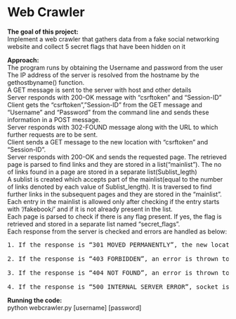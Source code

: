 <H1>Web Crawler</H1>

**The goal of this project:**
<br>Implement a web crawler that gathers data from a fake social networking website and collect 5 secret flags that have been hidden on it

**Approach:**
<br>The program runs by obtaining the Username and password from the user
<br>The IP address of the server is resolved from the hostname by the gethostbyname() function.
<br>A GET message is sent to the server with host and other details
<br>Server responds with 200-OK message with “csrftoken” and “Session-ID”
<br>Client gets the “csrftoken”,”Session-ID” from the GET message and “Username” and “Password” from the command line and sends these information in a POST message.
<br>Server responds with 302-FOUND message along with the URL to which further requests are to be sent. 
<br>Client sends a GET message to the new location with “csrftoken” and “Session-ID”.
<br>Server responds with 200-OK and sends the requested page. The retrieved page is parsed to find links and they are stored in a list(“mainlist”). The no of links found in a page are stored in a separate list(Sublist_legth)
<br>A sublist is created which accepts part of the mainlist(equal to the number of links denoted by each value of Sublist_length). It is traversed to find further links in the subsequent pages and they are stored in the “mainlist”.
<br>Each entry in the mainlist is allowed only after checking if the entry starts with ‘/fakebook/’ and if it is not already present in the list.
<br>Each page is parsed to check if there is any flag present. If yes, the flag is retrieved and stored in a separate list named “secret_flags”.
<br>Each response from the server is checked and errors are handled as below:
<pre>1. If the response is “301 MOVED PERMANENTLY”, the new location is retrieved and the request is redirected.
<br>2. If the response is “403 FORBIDDEN”, an error is thrown to the user and connection is terminated.
<br>3. If the response is “404 NOT FOUND”, an error is thrown to the user and connection is terminated.
<br>4. If the response is “500 INTERNAL SERVER ERROR”, socket is re-established and the request is sent again. </pre>

**Running the code:**
<br>python webcrawler.py [username] [password]
